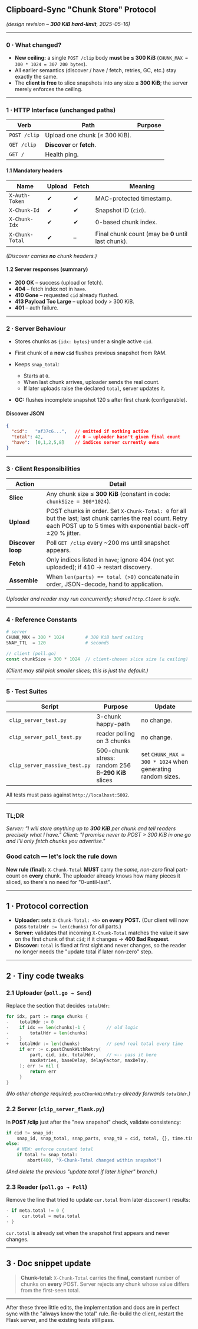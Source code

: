 ## Clipboard-Sync "Chunk Store" Protocol

*(design revision – **300 KiB hard-limit**, 2025-05-16)*

---

### 0 · What changed?

* **New ceiling:** a single `POST /clip` body **must be ≤ 300 KiB**
  (`CHUNK_MAX = 300 * 1024 = 307 200 bytes`).
* All earlier semantics (discover / have / fetch, retries, GC, etc.) stay exactly
  the same.
* The **client is free** to slice snapshots into any size **≤ 300 KiB**; the
  server merely enforces the ceiling.

---

### 1 · HTTP Interface (unchanged paths)

| Verb         | Path                          | Purpose |
| ------------ | ----------------------------- | ------- |
| `POST /clip` | Upload one chunk (≤ 300 KiB). |         |
| `GET /clip`  | **Discover** or **fetch**.    |         |
| `GET /`      | Health ping.                  |         |

#### 1.1  Mandatory headers

| Name            | Upload | Fetch | Meaning                                            |
| --------------- | ------ | ----- | -------------------------------------------------- |
| `X-Auth-Token`  | ✔      | ✔     | MAC-protected timestamp.                           |
| `X-Chunk-Id`    | ✔      | ✔     | Snapshot ID (`cid`).                               |
| `X-Chunk-Idx`   | ✔      | ✔     | 0-based chunk index.                               |
| `X-Chunk-Total` | ✔      | –     | Final chunk count (may be **0** until last chunk). |

*(Discover carries **no** chunk headers.)*

#### 1.2  Server responses (summary)

* **200 OK** – success (upload or fetch).
* **404** – fetch index not in `have`.
* **410 Gone** – requested `cid` already flushed.
* **413 Payload Too Large** – upload body > 300 KiB.
* **401** – auth failure.

---

### 2 · Server Behaviour

* Stores chunks as `{idx: bytes}` under a single active `cid`.
* First chunk of a **new `cid`** flushes previous snapshot from RAM.
* Keeps `snap_total`:

  * Starts at `0`.
  * When last chunk arrives, uploader sends the real count.
  * If later uploads raise the declared `total`, server updates it.
* **GC:** flushes incomplete snapshot 120 s after first chunk (configurable).

#### Discover JSON

```json
{
  "cid":   "af37c6...",   // omitted if nothing active
  "total": 42,            // 0 ⇢ uploader hasn't given final count
  "have":  [0,1,2,5,8]    // indices server currently owns
}
```

---

### 3 · Client Responsibilities

| Action            | Detail                                                                                                                                                                      |
| ----------------- | --------------------------------------------------------------------------------------------------------------------------------------------------------------------------- |
| **Slice**         | Any chunk size ≤ **300 KiB** (constant in code: `chunkSize = 300*1024`).                                                                                                    |
| **Upload**        | POST chunks in order. Set `X-Chunk-Total: 0` for all but the last; last chunk carries the real count. Retry each POST up to 5 times with exponential back-off ±20 % jitter. |
| **Discover loop** | Poll `GET /clip` every \~200 ms until snapshot appears.                                                                                                                     |
| **Fetch**         | Only indices listed in `have`; ignore 404 (not yet uploaded); if 410 → restart discovery.                                                                                   |
| **Assemble**      | When `len(parts) == total (>0)` concatenate in order, JSON-decode, hand to application.                                                                                     |

*Uploader and reader may run concurrently; shared `http.Client` is safe.*

---

### 4 · Reference Constants

```python
# server
CHUNK_MAX = 300 * 1024        # 300 KiB hard ceiling
SNAP_TTL  = 120               # seconds
```

```go
// client (poll.go)
const chunkSize = 300 * 1024  // client-chosen slice size (≤ ceiling)
```

*(Client may still pick smaller slices; this is just the default.)*

---

### 5 · Test Suites

| Script                        | Purpose                                           | Update                                                     |
| ----------------------------- | ------------------------------------------------- | ---------------------------------------------------------- |
| `clip_server_test.py`         | 3-chunk happy-path                                | no change.                                                 |
| `clip_server_poll_test.py`    | reader polling on 3 chunks                        | no change.                                                 |
| `clip_server_massive_test.py` | 500-chunk stress: random 256 B–**290 KiB** slices | set `CHUNK_MAX = 300 * 1024` when generating random sizes. |

All tests must pass against `http://localhost:5002`.

---

### TL;DR

*Server: "I will store anything up to **300 KiB** per chunk and tell readers
precisely what I have."*
*Client: "I promise never to POST > 300 KiB in one go and I'll only fetch
chunks you advertise."*



### Good catch — let's lock the rule down

**New rule (final):**
`X-Chunk-Total` **MUST** carry the *same, non-zero* final part-count on **every** chunk.
The uploader already knows how many pieces it sliced, so there's no need for "0-until-last".

---

## 1 · Protocol correction

* **Uploader:** sets
  `X-Chunk-Total: <N>` **on every POST.**
  (Our client will now pass `totalHdr := len(chunks)` for *all* parts.)
* **Server:** validates that incoming `X-Chunk-Total` matches the value it saw on the first chunk of that `cid`; if it changes → **400 Bad Request**.
* **Discover:** `total` is fixed at first sight and never changes, so the reader no longer needs the "update total if later non-zero" step.

---

## 2 · Tiny code tweaks

### 2.1 Uploader (`poll.go → Send`)

Replace the section that decides `totalHdr`:

```go
for idx, part := range chunks {
-    totalHdr := 0
-    if idx == len(chunks)-1 {        // old logic
-        totalHdr = len(chunks)
-    }
+    totalHdr := len(chunks)          // send real total every time
     if err := c.postChunkWithRetry(
         part, cid, idx, totalHdr,    // <-- pass it here
         maxRetries, baseDelay, delayFactor, maxDelay,
     ); err != nil {
         return err
     }
}
```

*(No other change required; `postChunkWithRetry` already forwards
`totalHdr`.)*

### 2.2 Server (`clip_server_flask.py`)

In **POST /clip** just after the "new snapshot" check, validate consistency:

```python
if cid != snap_id:
    snap_id, snap_total, snap_parts, snap_t0 = cid, total, {}, time.time()
else:
    # NEW: enforce constant total
    if total != snap_total:
        abort(400, "X-Chunk-Total changed within snapshot")
```

*(And delete the previous "update total if later higher" branch.)*

### 2.3 Reader (`poll.go → Poll`)

Remove the line that tried to update `cur.total` from later `discover()`
results:

```go
- if meta.total != 0 {
-     cur.total = meta.total
- }
```

`cur.total` is already set when the snapshot first appears and never
changes.

---

## 3 · Doc snippet update

> **Chunk-total:** `X-Chunk-Total` carries the **final, constant** number of
> chunks on **every** POST.
> Server rejects any chunk whose value differs from the first-seen total.

---

After these three little edits, the implementation and docs are in perfect
sync with the "always know the total" rule. Re-build the client, restart
the Flask server, and the existing tests still pass.
